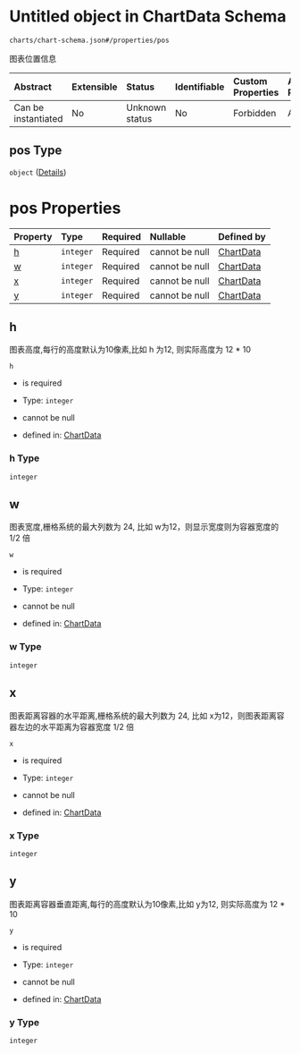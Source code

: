 # Untitled object in ChartData Schema

```txt
charts/chart-schema.json#/properties/pos
```

图表位置信息

| Abstract            | Extensible | Status         | Identifiable | Custom Properties | Additional Properties | Access Restrictions | Defined In                                                                    |
| :------------------ | :--------- | :------------- | :----------- | :---------------- | :-------------------- | :------------------ | :---------------------------------------------------------------------------- |
| Can be instantiated | No         | Unknown status | No           | Forbidden         | Allowed               | none                | [chart-schema.json\*](../out/charts/chart-schema.json "open original schema") |

## pos Type

`object` ([Details](chart-schema-properties-pos.md))

# pos Properties

| Property | Type      | Required | Nullable       | Defined by                                                                                                       |
| :------- | :-------- | :------- | :------------- | :--------------------------------------------------------------------------------------------------------------- |
| [h](#h)  | `integer` | Required | cannot be null | [ChartData](chart-schema-properties-pos-properties-h.md "charts/chart-schema.json#/properties/pos/properties/h") |
| [w](#w)  | `integer` | Required | cannot be null | [ChartData](chart-schema-properties-pos-properties-w.md "charts/chart-schema.json#/properties/pos/properties/w") |
| [x](#x)  | `integer` | Required | cannot be null | [ChartData](chart-schema-properties-pos-properties-x.md "charts/chart-schema.json#/properties/pos/properties/x") |
| [y](#y)  | `integer` | Required | cannot be null | [ChartData](chart-schema-properties-pos-properties-y.md "charts/chart-schema.json#/properties/pos/properties/y") |

## h

图表高度,每行的高度默认为10像素,比如 h 为12, 则实际高度为 12 \* 10

`h`

* is required

* Type: `integer`

* cannot be null

* defined in: [ChartData](chart-schema-properties-pos-properties-h.md "charts/chart-schema.json#/properties/pos/properties/h")

### h Type

`integer`

## w

图表宽度,栅格系统的最大列数为 24, 比如 w为12，则显示宽度则为容器宽度的 1/2 倍

`w`

* is required

* Type: `integer`

* cannot be null

* defined in: [ChartData](chart-schema-properties-pos-properties-w.md "charts/chart-schema.json#/properties/pos/properties/w")

### w Type

`integer`

## x

图表距离容器的水平距离,栅格系统的最大列数为 24, 比如 x为12，则图表距离容器左边的水平距离为容器宽度 1/2 倍

`x`

* is required

* Type: `integer`

* cannot be null

* defined in: [ChartData](chart-schema-properties-pos-properties-x.md "charts/chart-schema.json#/properties/pos/properties/x")

### x Type

`integer`

## y

图表距离容器垂直距离,每行的高度默认为10像素,比如 y为12, 则实际高度为 12 \* 10

`y`

* is required

* Type: `integer`

* cannot be null

* defined in: [ChartData](chart-schema-properties-pos-properties-y.md "charts/chart-schema.json#/properties/pos/properties/y")

### y Type

`integer`

